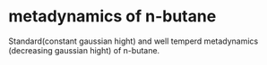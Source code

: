 # metadynamics of n-butane

Standard(constant gaussian hight) and well temperd metadynamics (decreasing gaussian hight) of n-butane.
